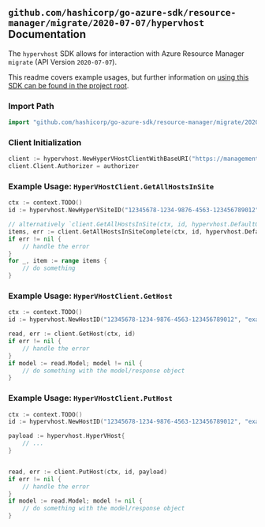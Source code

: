 
## `github.com/hashicorp/go-azure-sdk/resource-manager/migrate/2020-07-07/hypervhost` Documentation

The `hypervhost` SDK allows for interaction with Azure Resource Manager `migrate` (API Version `2020-07-07`).

This readme covers example usages, but further information on [using this SDK can be found in the project root](https://github.com/hashicorp/go-azure-sdk/tree/main/docs).

### Import Path

```go
import "github.com/hashicorp/go-azure-sdk/resource-manager/migrate/2020-07-07/hypervhost"
```


### Client Initialization

```go
client := hypervhost.NewHyperVHostClientWithBaseURI("https://management.azure.com")
client.Client.Authorizer = authorizer
```


### Example Usage: `HyperVHostClient.GetAllHostsInSite`

```go
ctx := context.TODO()
id := hypervhost.NewHyperVSiteID("12345678-1234-9876-4563-123456789012", "example-resource-group", "hyperVSiteValue")

// alternatively `client.GetAllHostsInSite(ctx, id, hypervhost.DefaultGetAllHostsInSiteOperationOptions())` can be used to do batched pagination
items, err := client.GetAllHostsInSiteComplete(ctx, id, hypervhost.DefaultGetAllHostsInSiteOperationOptions())
if err != nil {
	// handle the error
}
for _, item := range items {
	// do something
}
```


### Example Usage: `HyperVHostClient.GetHost`

```go
ctx := context.TODO()
id := hypervhost.NewHostID("12345678-1234-9876-4563-123456789012", "example-resource-group", "hyperVSiteValue", "hostValue")

read, err := client.GetHost(ctx, id)
if err != nil {
	// handle the error
}
if model := read.Model; model != nil {
	// do something with the model/response object
}
```


### Example Usage: `HyperVHostClient.PutHost`

```go
ctx := context.TODO()
id := hypervhost.NewHostID("12345678-1234-9876-4563-123456789012", "example-resource-group", "hyperVSiteValue", "hostValue")

payload := hypervhost.HyperVHost{
	// ...
}


read, err := client.PutHost(ctx, id, payload)
if err != nil {
	// handle the error
}
if model := read.Model; model != nil {
	// do something with the model/response object
}
```
